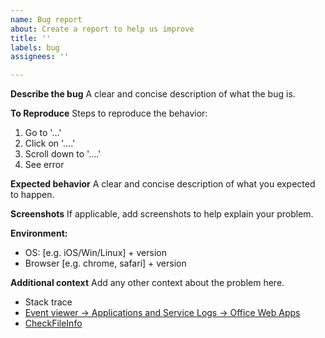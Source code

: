 ```yaml
---
name: Bug report
about: Create a report to help us improve
title: ''
labels: bug
assignees: ''

---
```


**Describe the bug**
A clear and concise description of what the bug is.

**To Reproduce**
Steps to reproduce the behavior:
1. Go to '...'
2. Click on '....'
3. Scroll down to '....'
4. See error

**Expected behavior**
A clear and concise description of what you expected to happen.

**Screenshots**
If applicable, add screenshots to help explain your problem.

**Environment:**
 - OS: [e.g. iOS/Win/Linux] + version
 - Browser [e.g. chrome, safari] + version

**Additional context**
Add any other context about the problem here.

- Stack trace
- [Event viewer -> Applications and Service Logs -> Office Web Apps](https://stackoverflow.com/a/62384305/1332034)
- [CheckFileInfo](https://wopi.readthedocs.io/projects/wopirest/en/latest/files/CheckFileInfo.html)
